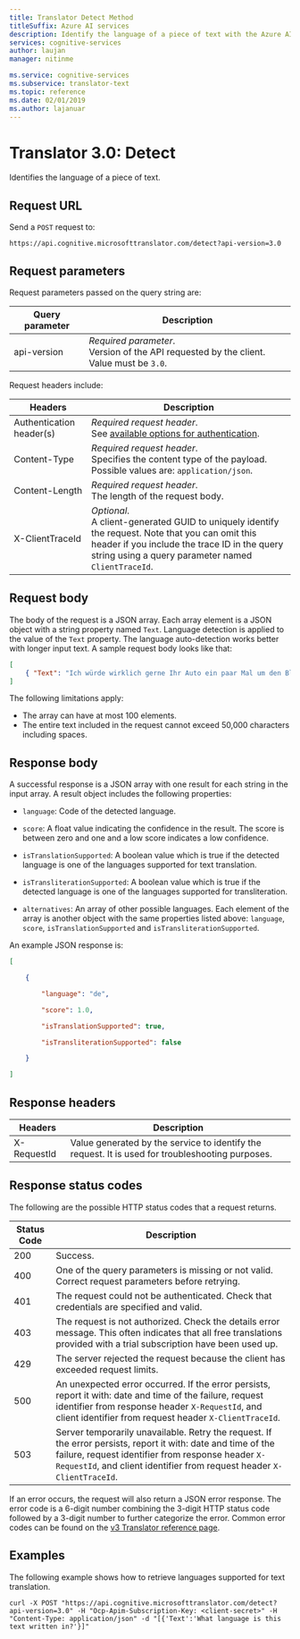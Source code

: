 ```yaml
---
title: Translator Detect Method
titleSuffix: Azure AI services
description: Identify the language of a piece of text with the Azure AI Translator Detect method.
services: cognitive-services
author: laujan
manager: nitinme

ms.service: cognitive-services
ms.subservice: translator-text
ms.topic: reference
ms.date: 02/01/2019
ms.author: lajanuar
---
```


# Translator 3.0: Detect

Identifies the language of a piece of text.

## Request URL

Send a `POST` request to:

```HTTP
https://api.cognitive.microsofttranslator.com/detect?api-version=3.0
```

## Request parameters

Request parameters passed on the query string are:

| Query parameter | Description |
| --- | --- |
| api-version | *Required parameter*.<br/>Version of the API requested by the client. Value must be `3.0`. |

Request headers include:

| Headers | Description |
| --- | --- |
| Authentication header(s) | <em>Required request header</em>.<br/>See [available options for authentication](./v3-0-reference.md#authentication)</a>. |
| Content-Type | *Required request header*.<br/>Specifies the content type of the payload. Possible values are: `application/json`. |
| Content-Length | *Required request header*.<br/>The length of the request body. |
| X-ClientTraceId | *Optional*.<br/>A client-generated GUID to uniquely identify the request. Note that you can omit this header if you include the trace ID in the query string using a query parameter named `ClientTraceId`. |

## Request body

The body of the request is a JSON array. Each array element is a JSON object with a string property named `Text`. Language detection is applied to the value of the `Text` property. The language auto-detection works better with longer input text. A sample request body looks like that:

```json
[
    { "Text": "Ich würde wirklich gerne Ihr Auto ein paar Mal um den Block fahren." }
]
```

The following limitations apply:

* The array can have at most 100 elements.
* The entire text included in the request cannot exceed 50,000 characters including spaces.

## Response body

A successful response is a JSON array with one result for each string in the input array. A result object includes the following properties:

  * `language`: Code of the detected language.

  * `score`: A float value indicating the confidence in the result. The score is between zero and one and a low score indicates a low confidence.

  * `isTranslationSupported`: A boolean value which is true if the detected language is one of the languages supported for text translation.

  * `isTransliterationSupported`: A boolean value which is true if the detected language is one of the languages supported for transliteration.
  
  * `alternatives`: An array of other possible languages. Each element of the array is another object with the same properties listed above: `language`, `score`, `isTranslationSupported` and `isTransliterationSupported`.

An example JSON response is:

```json
[

    {

        "language": "de",

        "score": 1.0,

        "isTranslationSupported": true,

        "isTransliterationSupported": false

    }

]
```

## Response headers

| Headers | Description |
| --- | --- |
| X-RequestId | Value generated by the service to identify the request. It is used for troubleshooting purposes. |

## Response status codes

The following are the possible HTTP status codes that a request returns. 

| Status Code | Description |
| --- | --- |
| 200 | Success. |
| 400 | One of the query parameters is missing or not valid. Correct request parameters before retrying. |
| 401 | The request could not be authenticated. Check that credentials are specified and valid. |
| 403 | The request is not authorized. Check the details error message. This often indicates that all free translations provided with a trial subscription have been used up. |
| 429 | The server rejected the request because the client has exceeded request limits. |
| 500 | An unexpected error occurred. If the error persists, report it with: date and time of the failure, request identifier from response header `X-RequestId`, and client identifier from request header `X-ClientTraceId`. |
| 503 | Server temporarily unavailable. Retry the request. If the error persists, report it with: date and time of the failure, request identifier from response header `X-RequestId`, and client identifier from request header `X-ClientTraceId`. |

If an error occurs, the request will also return a JSON error response. The error code is a 6-digit number combining the 3-digit HTTP status code followed by a 3-digit number to further categorize the error. Common error codes can be found on the [v3 Translator reference page](./v3-0-reference.md#errors). 

## Examples

The following example shows how to retrieve languages supported for text translation.

```curl
curl -X POST "https://api.cognitive.microsofttranslator.com/detect?api-version=3.0" -H "Ocp-Apim-Subscription-Key: <client-secret>" -H "Content-Type: application/json" -d "[{'Text':'What language is this text written in?'}]"
```
